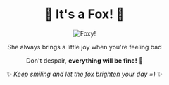 <div align="center">
  
# 🦊 It's a Fox! 🦊

![Foxy!](https://i.imgur.com/vIF8Zco.gif)

She always brings a little joy when you're feeling bad

Don't despair, **everything will be fine!** 🌟  

✨ _Keep smiling and let the fox brighten your day =)_ ✨

</div>
